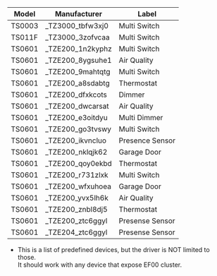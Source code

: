 | Model  | Manufacturer      | Label           |
| ------ | ----------------- | --------------- |
| TS0003 | \_TZ3000_tbfw3xj0 | Multi Switch    |
| TS011F | \_TZ3000_3zofvcaa | Multi Switch    |
| TS0601 | \_TZE200_1n2kyphz | Multi Switch    |
| TS0601 | \_TZE200_8ygsuhe1 | Air Quality     |
| TS0601 | \_TZE200_9mahtqtg | Multi Switch    |
| TS0601 | \_TZE200_a8sdabtg | Thermostat      |
| TS0601 | \_TZE200_dfxkcots | Dimmer          |
| TS0601 | \_TZE200_dwcarsat | Air Quality     |
| TS0601 | \_TZE200_e3oitdyu | Multi Dimmer    |
| TS0601 | \_TZE200_go3tvswy | Multi Switch    |
| TS0601 | \_TZE200_ikvncluo | Presence Sensor |
| TS0601 | \_TZE200_nklqjk62 | Garage Door     |
| TS0601 | \_TZE200_qoy0ekbd | Thermostat      |
| TS0601 | \_TZE200_r731zlxk | Multi Switch    |
| TS0601 | \_TZE200_wfxuhoea | Garage Door     |
| TS0601 | \_TZE200_yvx5lh6k | Air Quality     |
| TS0601 | \_TZE200_znbl8dj5 | Thermostat      |
| TS0601 | \_TZE200_ztc6ggyl | Presense Sensor |
| TS0601 | \_TZE204_ztc6ggyl | Presense Sensor |

- This is a list of predefined devices, but the driver is NOT limited to those.<br />It should work with any device that expose EF00 cluster.
